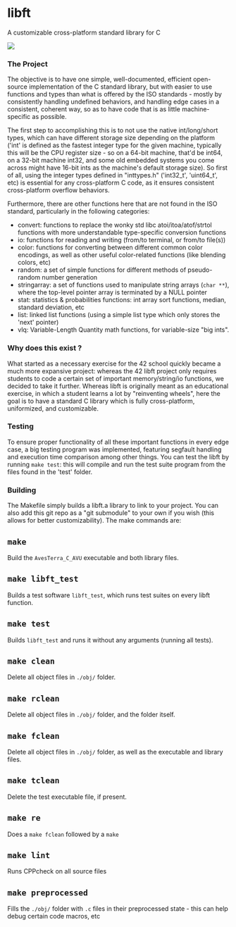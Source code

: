 # libft
A customizable cross-platform standard library for C

![](https://github.com/LexouDuck/libft/workflows/.github/workflows/ci.yml/badge.svg)

### The Project
The objective is to have one simple, well-documented, efficient open-source implementation of the C standard library, but with easier to use functions and types than what is offered by the ISO standards - mostly by consistently handling undefined behaviors, and handling edge cases in a consistent, coherent way, so as to have code that is as little machine-specific as possible.

The first step to accomplishing this is to not use the native int/long/short types, which can have different storage size depending on the platform
('int' is defined as the fastest integer type for the given machine, typically this will be the CPU register size - so on a 64-bit machine, that'd be int64, on a 32-bit machine int32, and some old embedded systems you come across might have 16-bit ints as the machine's default storage size). So first of all, using the integer types defined in "inttypes.h" ('int32_t', 'uint64_t', etc) is essential for any cross-platform C code, as it ensures consistent cross-platform overflow behaviors.

Furthermore, there are other functions here that are not found in the ISO standard, particularly in the following categories:
* convert: functions to replace the wonky std libc atoi/itoa/atof/strtol functions with more understandable type-specific conversion functions
* io: functions for reading and writing (from/to terminal, or from/to file(s))
* color: functions for converting between different common color encodings, as well as other useful color-related functions (like blending colors, etc)
* random: a set of simple functions for different methods of pseudo-random number generation
* stringarray: a set of functions used to manipulate string arrays (`char **`), where the top-level pointer array is terminated by a NULL pointer
* stat: statistics & probabilities functions: int array sort functions, median, standard deviation, etc
* list: linked list functions (using a simple list type which only stores the 'next' pointer)
* vlq: Variable-Length Quantity math functions, for variable-size "big ints".



### Why does this exist ?
What started as a necessary exercise for the 42 school quickly became a much more expansive project: whereas the 42 libft project only requires students to code a certain set of important memory/string/io functions, we decided to take it further. Whereas libft is originally meant as an educational exercise, in which a student learns a lot by "reinventing wheels", here the goal is to have a standard C library which is fully cross-platform, uniformized, and customizable.



### Testing
To ensure proper functionality of all these important functions in every edge case, a big testing program was implemented, featuring segfault handling and execution time comparison among other things.
You can test the libft by running `make test`: this will compile and run the test suite program from the files found in the 'test' folder.



### Building
The Makefile simply builds a libft.a library to link to your project. You can also add this git repo as a "git submodule" to your own if you wish (this allows for better customizability).
The make commands are:


`make`
---
Build the `AvesTerra_C_AVU` executable and both library files.


`make libft_test`
---
Builds a test software `libft_test`, which runs test suites on every libft function.


`make test`
---
Builds `libft_test` and runs it without any arguments (running all tests).


`make clean`
---
Delete all object files in `./obj/` folder.


`make rclean`
---
Delete all object files in `./obj/` folder, and the folder itself.


`make fclean`
---
Delete all object files in `./obj/` folder, as well as the executable and library files.


`make tclean`
---
Delete the test executable file, if present.


`make re`
---
Does a `make fclean` followed by a `make`


`make lint`
---
Runs CPPcheck on all source files


`make preprocessed`
---
Fills the `./obj/` folder with `.c` files in their preprocessed state - this can help debug certain code macros, etc
